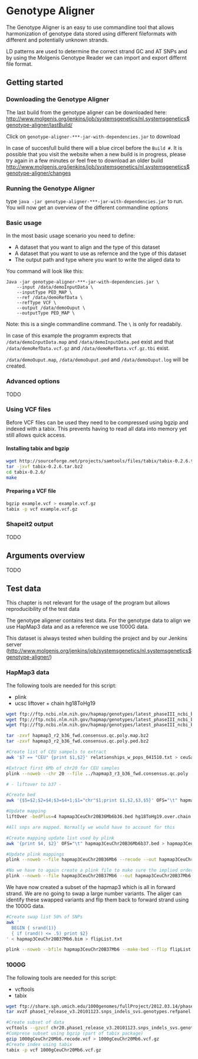 Genotype Aligner
================

The Genotype Aligner is an easy to use commandline tool that allows harmonization of genotype data 
stored using different fileformats with different and potentially unknown strands. 

LD patterns are used to determine the correct strand GC and AT SNPs and by using 
the Molgenis Genotype Reader we can import and export differnt file format.

Getting started
----------------

### Downloading the Genotype Aligner
The last build from the genotype aligner can be downloaded here:
http://www.molgenis.org/jenkins/job/systemsgenetics/nl.systemsgenetics$genotype-aligner/lastBuild/

Click on `genotype-aligner-***-jar-with-dependencies.jar` to download

In case of succesfull build there will a blue circel before the `Build #`. 
It is possible that you visit the website when a new build is in progress, please try again in a few minutes or feel free to download an older build http://www.molgenis.org/jenkins/job/systemsgenetics/nl.systemsgenetics$genotype-aligner/changes

### Running the Genotype Aligner
type `java -jar genotype-aligner-***-jar-with-dependencies.jar` to run. You will now get an overview of the different commandline options

### Basic usage
In the most basic usage scenario you need to define:

* A dataset that you want to align and the type of this dataset
* A dataset that you want to use as refernce and the type of this dataset
* The output path and type where you want to write the aliged data to

You command will look like this:
```
Java -jar genotype-aligner-***-jar-with-dependencies.jar \
	--input /data/demoInputData \
	--inputType PED_MAP \
	--ref /data/demoRefData \
	--refType VCF \
	--output /data/demoOuput \
	--outputType PED_MAP \
```

Note: this is a single commandline command. The `\` is only for readabily.

In case of this example the programm exprects that `/data/demoInputData.map` and `/data/demoInputData.ped` exist and that ` /data/demoRefData.vcf.gz` and `/data/demoRefData.vcf.gz.tbi` exist.

`/data/demoOuput.map`, `/data/demoOuput.ped` and `/data/demoOuput.log` will be created.

### Advanced options
TODO

### Using VCF files
Before VCF files can be used they need to be compressed using bgzip and indexed with a tabix. This prevents having to read all data into memory yet still allows quick access.

#### Installing tabix and bgzip

```bash
wget http://sourceforge.net/projects/samtools/files/tabix/tabix-0.2.6.tar.bz2
tar -jxvf tabix-0.2.6.tar.bz2
cd tabix-0.2.6/
make
```

#### Preparing a VCF file

```bash
bgzip example.vcf > example.vcf.gz
tabix -p vcf example.vcf.gz
```

### Shapeit2 output
TODO

Arguments overview
----------------

TODO

Test data
----------------
This chapter is not relevant for the usage of the program but allows reproducibility of the test data

The genotype aligener contains test data. For the genotype data to align we use HapMap3 data and as a reference we use 1000G data. 

This dataset is always tested when building the project and by our Jenkins server (http://www.molgenis.org/jenkins/job/systemsgenetics/nl.systemsgenetics$genotype-aligner/)

### HapMap3 data

The following tools are needed for this script:

* plink
* ucsc liftover + chain hg18ToHg19

```bash
wget ftp://ftp.ncbi.nlm.nih.gov/hapmap/genotypes/latest_phaseIII_ncbi_b36/plink_format/hapmap3_r2_b36_fwd.consensus.qc.poly.map.bz2
wget ftp://ftp.ncbi.nlm.nih.gov/hapmap/genotypes/latest_phaseIII_ncbi_b36/plink_format/hapmap3_r2_b36_fwd.consensus.qc.poly.ped.bz2
wget ftp://ftp.ncbi.nlm.nih.gov/hapmap/genotypes/latest_phaseIII_ncbi_b36/plink_format/relationships_w_pops_121708.txt

tar -zxvf hapmap3_r2_b36_fwd.consensus.qc.poly.map.bz2
tar -zxvf hapmap3_r2_b36_fwd.consensus.qc.poly.ped.bz2

#Create list of CEU sampels to extract
awk '$7 == "CEU" {print $1,$2}' relationships_w_pops_041510.txt > ceuSamples.txt

#Extract first 6Mb of chr20 for CEU samples
plink --noweb --chr 20 --file ../hapmap3_r3_b36_fwd.consensus.qc.poly --out hapmap3CeuChr20B36Mb6 --from-mb 0 --to-mb 6  --recode --keep ceuSamples.txt

# - liftover to b37 - 

#Create bed 
awk '{$5=$2;$2=$4;$3=$4+1;$1="chr"$1;print $1,$2,$3,$5}' OFS="\t" hapmap3CeuChr20B36Mb6.map > hapmap3CeuChr20B36Mb6b36.bed

#Update mapping
liftOver -bedPlus=4 hapmap3CeuChr20B36Mb6b36.bed hg18ToHg19.over.chain hapmap3CeuChr20B36Mb6b37.bed hapmap3CeuChr20B36Mb6unmapped.txt

#All snps are mapped. Normally we would have to account for this

#Create mapping update list used by plink
awk '{print $4, $2}' OFS="\t" hapmap3CeuChr20B36Mb6b37.bed > hapmap3CeuChr20B36Mb6b37.txt

#Update plink mappings
plink --noweb --file hapmap3CeuChr20B36Mb6 --recode --out hapmap3CeuChr20B37Mb6 --update-map hapmap3CeuChr20B36Mb6b37.txt

#No we have to again create a plink file to make sure the implied order is correct after liftover.
plink --noweb --file hapmap3CeuChr20B37Mb6 --out hapmap3CeuChr20B37Mb6 --make-bed
```

We have now created a subset of the hapmap3 which is all in forward strand. We are no going to swap a large number variants. The aliger can identify these swapped variants and flip them back to forward strand using the 1000G data.

```Bash
#Create swap list 50% of SNPs
awk '
  BEGIN { srand(1)} 
  { if (rand() <= .5) print $2}
' < hapmap3CeuChr20B37Mb6.bim > flipList.txt

plink --noweb --bfile hapmap3CeuChr20B37Mb6 --make-bed --flip flipList.txt --out hapmap3CeuChr20B37Mb6RandomStrand

```

### 1000G

The following tools are needed for this script:

* vcftools
* tabix

```bash
wget ftp://share.sph.umich.edu/1000genomes/fullProject/2012.03.14/phase1_release_v3.20101123.snps_indels_svs.genotypes.refpanel.EUR.vcf.gz.tgz
tar xvzf phase1_release_v3.20101123.snps_indels_svs.genotypes.refpanel.EUR.vcf.gz.tgz

#Create subset of data
vcftools --gzvcf chr20.phase1_release_v3.20101123.snps_indels_svs.genotypes.refpanel.EUR.vcf.gz --out 1000gCeuChr20Mb6 --chr 20 --from-bp 0 --to-bp 6000000 --recode --remove-indels --remove-filtered-all
#Comprese subset using bgzip (part of tabix package)
gzip 1000gCeuChr20Mb6.recode.vcf > 1000gCeuChr20Mb6.vcf.gz
#Create index using tabix
tabix -p vcf 1000gCeuChr20Mb6.vcf.gz
```

